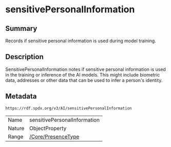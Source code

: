 <!-- Automatically generated by spec-parser v2.0.0 on 2024-01-12T14:00:21.817658+00:00 -->
<!-- SPDX-License-Identifier: Community-Spec-1.0 -->

# sensitivePersonalInformation

## Summary

Records if sensitive personal information is used during model training.


## Description

SensitivePersonalInformation notes if sensitive personal information
is used in the training or inference of the AI models.
This might include biometric data, addresses or other data that can be used to infer a person's identity.


## Metadata

`https://rdf.spdx.org/v3/AI/sensitivePersonalInformation`


| | |
|---|---|
| Name | sensitivePersonalInformation |
| Nature | ObjectProperty |
| Range | [/Core/PresenceType](../../Core/Vocabularies/PresenceType.md) |





